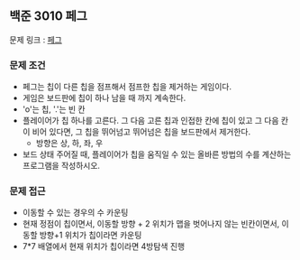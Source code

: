 ## 백준 3010 페그

문제 링크 : [페그](https://www.acmicpc.net/problem/3010)

### 문제 조건

- 페그는 칩이 다른 칩을 점프해서 점프한 칩을 제거하는 게임이다.
- 게임은 보드판에 칩이 하나 남을 때 까지 계속한다.
- 'o'는 칩, '.'는 빈 칸
- 플레이어가 칩 하나를 고른다. 그 다음 고른 칩과 인접한 칸에 칩이 있고 그 다음 칸이 비어 있다면, 그 칩을 뛰어넘고 뛰어넘은 칩을 보드판에서 제거한다.
    - 방향은 상, 하, 좌, 우
- 보드 상태 주어질 때, 플레이어가 칩을 움직일 수 있는 올바른 방법의 수를 계산하는 프로그램을 작성하시오.

### 문제 접근

- 이동할 수 있는 경우의 수 카운팅
- 현재 정점이 칩이면서, 이동할 방향 + 2 위치가 맵을 벗어나지 않는 빈칸이면서, 이동할 방향+1 위치가 칩이라면 카운팅
- 7*7 배열에서 현재 위치가 칩이라면 4방탐색 진행